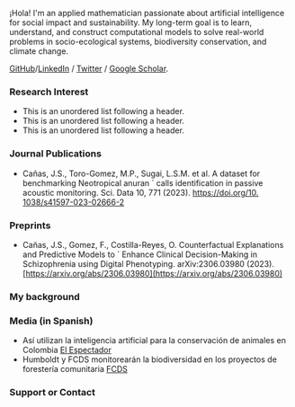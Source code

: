 
¡Hola! I'm an applied mathematician passionate about artificial intelligence for social impact and sustainability. My
long-term goal is to learn, understand, and construct computational models to solve real-world problems
in socio-ecological systems, biodiversity conservation, and climate change.

[GitHub](https://github.com/jscanass)/[LinkedIn](https://www.linkedin.com/in/jscanass/) / [Twitter](https://twitter.com/jscanass) / [Google Scholar](https://scholar.google.com/citations?user=rLFshuYAAAAJ&hl=en).


### Research Interest

*   This is an unordered list following a header.
*   This is an unordered list following a header.
*   This is an unordered list following a header.

### Journal Publications

*   Cañas, J.S., Toro-Gomez, M.P., Sugai, L.S.M. et al. A dataset for benchmarking Neotropical anuran ´
calls identification in passive acoustic monitoring. Sci. Data 10, 771 (2023).  [https://doi.org/10.
1038/s41597-023-02666-2](https://doi.org/10.1038/s41597-023-02666-2)

### Preprints

*   Cañas, J.S., Gomez, F., Costilla-Reyes, O. Counterfactual Explanations and Predictive Models to ´
Enhance Clinical Decision-Making in Schizophrenia using Digital Phenotyping. arXiv:2306.03980
(2023). [https://arxiv.org/abs/2306.03980](https://arxiv.org/abs/2306.03980)


### My background



### Media (in Spanish)

*   Así utilizan la inteligencia artificial para la conservación de animales en Colombia [El Espectador](https://fcds.org.co/humboldt-y-fcds-monitorearan-la-biodiversidad/)
*   Humboldt y FCDS monitorearán la biodiversidad en los proyectos de forestería comunitaria [FCDS](https://fcds.org.co/humboldt-y-fcds-monitorearan-la-biodiversidad/)







### Support or Contact

